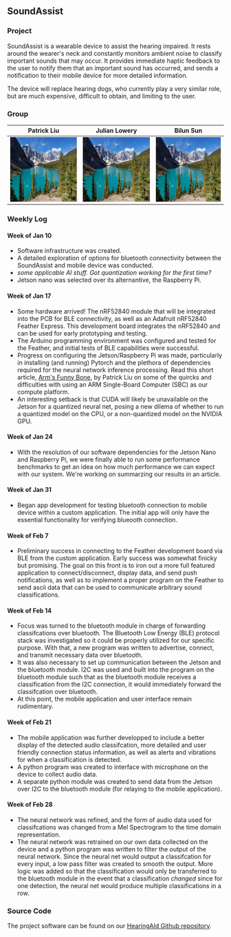 ## SoundAssist

### Project

SoundAssist is a wearable device to assist the hearing impaired. It rests around the wearer's neck and constantly monitors ambient noise to classify important sounds that may occur. It provides immediate haptic feedback to the user to notify them that an important sound has occurred, and sends a notification to their mobile device for more detailed information.

The device will replace hearing dogs, who currently play a very similar role, but are much expensive, difficult to obtain, and limiting to the user.

### Group

|Patrick Liu     | Julian Lowery | Bilun Sun     |
|:--------------:|:-------------:|:-------------:|
| <img src="/lake.jpg" width="200" height="150"> |  <img src="/lake.jpg" width="200" height="150"> | <img src="/lake.jpg" width="200" height="150"> |

### Weekly Log

#### Week of Jan 10

- Software infrastructure was created.
- A detailed exploration of options for bluetooth connectivity between the SoundAssist and mobile device was conducted.
- _some applicable AI stuff. Got quantization working for the first time?_
- Jetson nano was selected over its alternantive, the Raspberry Pi.

#### Week of Jan 17

- Some hardware arrived! The nRF52840 module that will be integrated into the PCB for BLE connectivity, as well as an Adafruit nRF52840 Feather Express. This development board integrates the nRF52840 and can be used for early prototyping and testing.
- The Arduino programming environment was configured and tested for the Feather, and initial tests of BLE capabilities were successful.
- Progress on configuring the Jetson/Raspberry Pi was made, particularly in installing (and running) Pytorch and the plethora of dependencies required for the neural network inference processing. Read this short article, [Arm's Funny Bone](/software-updates/jetson-nano-environment.md), by Patrick Liu on some of the quircks and difficulties with using an ARM Single-Board Computer (SBC) as our compute platform.
- An interesting setback is that CUDA will likely be unavailable on the Jetson for a quantized neural net, posing a new dilema of whether to run a quantized model on the CPU, or a non-quantized model on the NVIDIA GPU.

#### Week of Jan 24

- With the resolution of our software dependencies for the Jetson Nano and Raspberry Pi, we were finally able to run some performance benchmarks to get an idea on how much performance we can expect with our system. We're working on summarzing our results in an article.

#### Week of Jan 31

- Began app development for testing bluetooth connection to mobile device within a custom application. The initial app will only have the essential functionality for verifying blueooth connection.

#### Week of Feb 7

- Preliminary success in connecting to the Feather development board via BLE from the custom application. Early success was somewhat finicky but promising. The goal on this front is to iron out a more full featured application to connect/disconnect, display data, and send push notifications, as well as to implement a proper program on the Feather to send ascii data that can be used to communicate arbitrary sound classifications.

#### Week of Feb 14

- Focus was turned to the bluetooth module in charge of forwarding classifcations over bluetooth. The Bluetooth Low Energy (BLE) protocol stack was investigated so it could be properly utilized for our specific purpose. With that, a new program was written to advertise, connect, and transmit necessary data over bluetooth.
- It was also necessary to set up communication between the Jetson and the bluetooth module. I2C was used and built into the program on the bluetooth module such that as the bluetooth module receives a classification from the I2C connection, it would immediately forward the classifcation over bluetooth.
- At this point, the mobile application and user interface remain rudimentary.

#### Week of Feb 21

- The mobile application was further developped to include a better display of the detected audio classifcation, more detailed and user friendly connection status information, as well as alerts and vibrations for when a classification is detected.
- A python program was created to interface with microphone on the device to collect audio data.
- A separate python module was created to send data from the Jetson over I2C to the bluetooth module (for relaying to the mobile application).


#### Week of Feb 28

- The neural network was refined, and the form of audio data used for classifcations was changed from a Mel Spectrogram to the time domain representation.
- The neural network was retrained on our own data collected on the device and a python program was written to filter the output of the neural network. Since the neural net would output a classifcation for every input, a low pass filter was created to smooth the output. More logic was added so that the classification would only be transferred to the bluetooth module in the event that a classification _changed_ since for one detection, the neural net would produce multiple classifications in a row.

### Source Code

The project software can be found on our [HearingAId Github repository](https://github.com/bilunsun/HearingAId).
